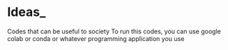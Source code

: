 # Ideas_
Codes that can be useful to society 
To run this codes, you can use google colab or conda or whatever programming application you use
